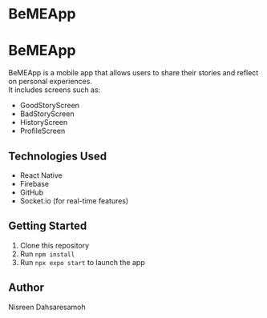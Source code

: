 # BeMEApp
# BeMEApp

BeMEApp is a mobile app that allows users to share their stories and reflect on personal experiences.  
It includes screens such as:
- GoodStoryScreen
- BadStoryScreen
- HistoryScreen
- ProfileScreen

## Technologies Used
- React Native
- Firebase
- GitHub
- Socket.io (for real-time features)

## Getting Started
1. Clone this repository
2. Run `npm install`
3. Run `npx expo start` to launch the app

## Author
Nisreen Dahsaresamoh
